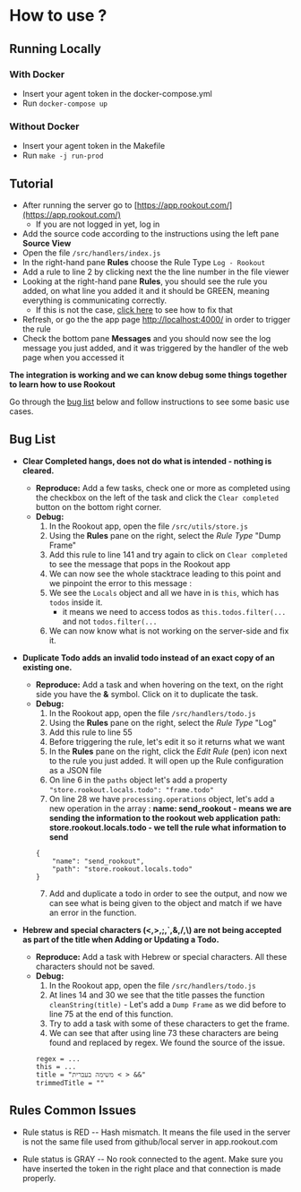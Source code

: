 # How to use ?

## Running Locally

### With Docker

- Insert your agent token in the docker-compose.yml
- Run `docker-compose up`

### Without Docker

- Insert your agent token in the Makefile
- Run `make -j run-prod`

## Tutorial

- After running the server go to [https://app.rookout.com/](https://app.rookout.com/)
    - If you are not logged in yet, log in
- Add the source code according to the instructions using the left pane **Source View**
- Open the file `/src/handlers/index.js`
- In the right-hand pane **Rules** choose the Rule Type `Log - Rookout`
- Add a rule to line 2 by clicking next the the line number in the file viewer
- Looking at the right-hand pane **Rules**, you should see the rule you added, on what line you added it and it should be GREEN, meaning everything is communicating correctly.
    - If this is not the case, [click here](#rules-common-issues) to see how to fix that
- Refresh, or go the the app page [http://localhost:4000/](http://localhost:4000/) in order to trigger the rule
- Check the bottom pane **Messages** and you should now see the log message you just added, and it was triggered by the handler of the web page when you accessed it

__The integration is working and we can know debug some things together to learn how to use Rookout__

Go through the [bug list](#bug-list) below and follow instructions to see some basic use cases.

## Bug List

- __Clear Completed hangs, does not do what is intended - nothing is cleared.__
    - **Reproduce:** Add a few tasks, check one or more as completed using the checkbox on the left of the task and click the `Clear completed` button on the bottom right corner.
    - **Debug:**  
        1. In the Rookout app, open the file `/src/utils/store.js`
        2. Using the **Rules** pane on the right, select the *Rule Type* "Dump Frame"
        3. Add this rule to line 141 and try again to click on `Clear completed` to see the message that pops in the Rookout app
        4. We can now see the whole stacktrace leading to this point and we pinpoint the error to this message :
        5. We see the `Locals` object and all we have in is `this`, which has `todos` inside it.
            - it means we need to access todos as `this.todos.filter(...` and not `todos.filter(...`
        6. We can now know what is not working on the server-side and fix it.

- __Duplicate Todo adds an invalid todo instead of an exact copy of an existing one.__
    - **Reproduce:** Add a task and when hovering on the text, on the right side you have the **&** symbol. Click on it to duplicate the task.
    - **Debug:**
        1. In the Rookout app, open the file `/src/handlers/todo.js`
        2. Using the **Rules** pane on the right, select the *Rule Type* "Log"
        3. Add this rule to line 55
        4. Before triggering the rule, let's edit it so it returns what we want
        5. In the **Rules** pane on the right, click the *Edit Rule* (pen) icon next to the rule you just added. It will open up the Rule configuration as a JSON file
        6. On line 6 in the `paths` object let's add a property `"store.rookout.locals.todo": "frame.todo"`
        7. On line 28 we have `processing.operations` object, let's add a new operation in the array :
        __name: send_rookout - means we are sending the information to the rookout web application__
        __path: store.rookout.locals.todo - we tell the rule what information to send__
        ```
        {
            "name": "send_rookout",
            "path": "store.rookout.locals.todo"
        }
        ```
        7. Add and duplicate a todo in order to see the output, and now we can see what is being given to the object and match if we have an error in the function.

- __Hebrew and special characters (<,>,;,`,&,/,\\) are not being accepted as part of the title when Adding or Updating a Todo.__
    - **Reproduce:** Add a task with Hebrew or special characters. All these characters should not be saved.
    - **Debug:**
        1. In the Rookout app, open the file `/src/handlers/todo.js`
        2. At lines 14 and 30 we see that the title passes the function `cleanString(title)` - Let's add a `Dump Frame` as we did before to line 75 at the end of this function.
        3. Try to add a task with some of these characters to get the frame.
        4. We can see that after using line 73 these characters are being found and replaced by regex. We found the source of the issue.
        ```
        regex = ...
        this = ...
        title = "משימה בעברית < > &&"
        trimmedTitle = ""
        ```


## Rules Common Issues

- Rule status is RED -- Hash mismatch. It means the file used in the server is not the same file used from github/local server in app.rookout.com

- Rule status is GRAY -- No rook connected to the agent. Make sure you have inserted the token in the right place and that connection is made properly.